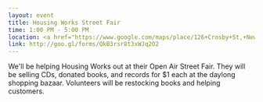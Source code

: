 ```yaml
---
layout: event
title: Housing Works Street Fair
time: 1:00 PM - 5:00 PM
location: <a href="https://www.google.com/maps/place/126+Crosby+St,+New+York,+NY+10012/@40.7246035,-73.9965755,17z/data=!3m1!4b1!4m5!3m4!1s0x89c2598f0c75228d:0xeeaea9d47a428928!8m2!3d40.7246035!4d-73.9965755">126 Crosby Street New York, NY 10012</a>
link: http://goo.gl/forms/QkB3rsr8t3xWJq2O2
---
```

We'll be helping Housing Works out at their Open Air Street Fair. They will be selling CDs, donated books, and records for $1 each at the daylong shopping bazaar. Volunteers will be restocking books and helping customers.